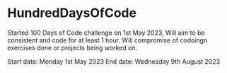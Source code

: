 # HundredDaysOfCode

Started 100 Days of Code challenge on 1st May 2023, Will aim to be consistent and code for at least 1 hour. Will compromise of codoingn exercises done or projects being worked on. 

Start date: Monday 1st May 2023 
End date: Wednesday 9th August 2023
